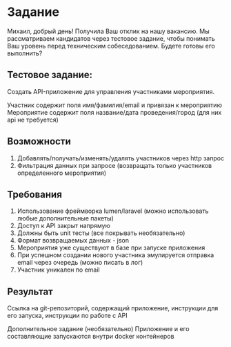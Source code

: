 # Задание

Михаил, добрый день!
Получила Ваш отклик на нашу вакансию. 
Мы рассматриваем кандидатов через тестовое задание, чтобы понимать Ваш уровень перед техническим собеседованием.
Будете готовы его выполнить?

 

## Тестовое задание: 

Создать API-приложение для управления участниками мероприятия.

Участник содержит поля имя/фамилия/email и привязан к мероприятию
Мероприятие содержит поля название/дата проведения/город (для них api не требуется)

## Возможности

1.    Добавлять/получать/изменять/удалять участников через http запрос
2.    Фильтрация данных при запросе (возвращать только участников определенного мероприятия)

## Требования

1.    Использование фреймворка lumen/laravel (можно использовать любые дополнительные пакеты)
2.    Доступ к API закрыт напрямую
3.    Должны быть unit тесты (все покрывать необязательно)
4.    Формат возвращаемых данных - json
5.    Мероприятия уже существуют в базе при запуске приложения
6.    При успешном создании нового участника эмулируется отправка email через очередь (можно писать в лог)
7.    Участник уникален по email

## Результат
Ссылка на git-репозиторий, содержащий приложение, инструкции для его запуска, инструкции по работе с API

Дополнительное задание (необязательно)
Приложение и его составляющие запускаются внутри docker контейнеров


 

 

 


